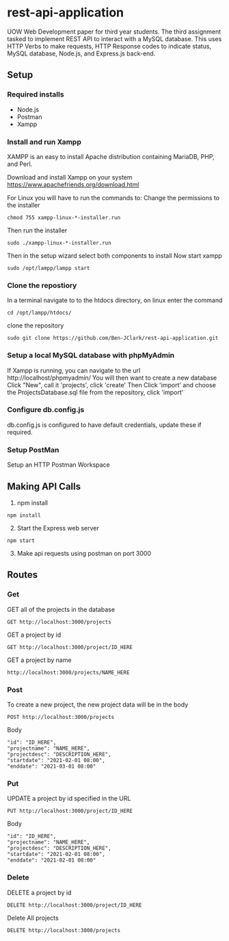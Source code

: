 # rest-api-application

UOW Web Development paper for third year students. The third assignment tasked to implement REST API to interact with a MySQL database. This uses HTTP Verbs to make requests, HTTP Response codes to indicate status, MySQL database, Node.js, and Express.js back-end.

## Setup

### Required installs

- Node.js
- Postman
- Xampp

### Install and run Xampp

XAMPP is an easy to install Apache distribution containing MariaDB, PHP, and Perl.

Download and install Xampp on your system https://www.apachefriends.org/download.html

For Linux you will have to run the commands to: Change the permissions to the installer

```
chmod 755 xampp-linux-*-installer.run
```

Then run the installer

```
sudo ./xampp-linux-*-installer.run
```

Then in the setup wizard select both components to install
Now start xampp

```
sudo /opt/lampp/lampp start
```

### Clone the repostiory

In a terminal navigate to to the htdocs directory, on linux enter the command

```
cd /opt/lampp/htdocs/
```

clone the repository

```
sudo git clone https://github.com/Ben-JClark/rest-api-application.git
```

### Setup a local MySQL database with phpMyAdmin

If Xampp is running, you can navigate to the url http://localhost/phpmyadmin/
You will then want to create a new database
Click "New", call it 'projects', click 'create'
Then Click 'import' and choose the ProjectsDatabase.sql file from the repository, click 'import'

### Configure db.config.js

db.config.js is configured to have default credentials, update these if required.

### Setup PostMan

Setup an HTTP Postman Workspace

## Making API Calls

1. npm install

```
npm install
```

2. Start the Express web server

```
npm start
```

3. Make api requests using postman on port 3000

## Routes

### Get

GET all of the projects in the database

```
GET http://localhost:3000/projects
```

GET a project by id

```
GET http://localhost:3000/project/ID_HERE
```

GET a project by name

```
http://localhost:3000/projects/NAME_HERE
```

### Post

To create a new project, the new project data will be in the body

```
POST http://localhost:3000/projects
```

Body

```
"id": "ID_HERE",
"projectname": "NAME_HERE",
"projectdesc": "DESCRIPTION_HERE",
"startdate": "2021-02-01 08:00",
"enddate": "2021-03-01 08:00"
```

### Put

UPDATE a project by id specified in the URL

```
PUT http://localhost:3000/project/ID_HERE
```

Body

```
"id": "ID_HERE",
"projectname": "NAME_HERE",
"projectdesc": "DESCRIPTION_HERE",
"startdate": "2021-02-01 08:00",
"enddate": "2021-02-01 08:00"
```

### Delete

DELETE a project by id 

```
DELETE http://localhost:3000/project/ID_HERE
```

Delete All projects

```
DELETE http://localhost:3000/projects
```
